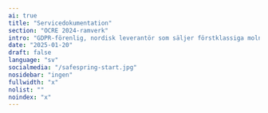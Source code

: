 ```yaml
---
ai: true
title: "Servicedokumentation"
section: "OCRE 2024-ramverk"
intro: "GDPR‑förenlig, nordisk leverantör som säljer förstklassiga molnlösningar, inte data."
date: "2025-01-20"
draft: false
language: "sv"
socialmedia: "/safespring-start.jpg"
nosidebar: "ingen"
fullwidth: "x"
nolist: ""
noindex: "x"
---
```


